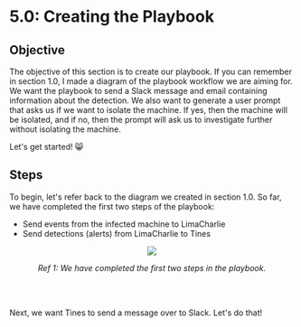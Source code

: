 # 5.0: Creating the Playbook
## Objective
The objective of this section is to create our playbook. If you can remember in section 1.0, I made a diagram of the playbook workflow we are aiming for. We want the playbook to send a Slack message and email containing information about the detection. We also want to generate a user prompt that asks us if we want to isolate the machine. If yes, then the machine will be isolated, and if no, then the prompt will ask us to investigate further without isolating the machine. 

Let's get started! 😸

## Steps
To begin, let's refer back to the diagram we created in section 1.0. So far, we have completed the first two steps of the playbook:
- Send events from the infected machine to LimaCharlie
- Send detections (alerts) from LimaCharlie to Tines

<p align="center"><img src="https://i.imgur.com/oysUHMA.png"></p>
<p align="center"><i>Ref 1: We have completed the first two steps in the playbook.</i></p>
<br><br>

Next, we want Tines to send a message over to Slack. Let's do that! 


